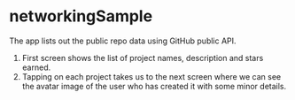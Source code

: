 # networkingSample

The app lists out the public repo data using GitHub public API.
1. First screen shows the list of project names, description and stars earned.
2. Tapping on each project takes us to the next screen where we can see the avatar image of the user who has created it with some minor details.
